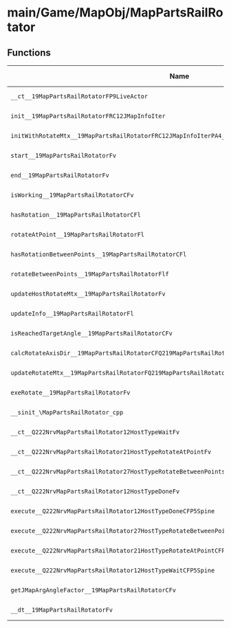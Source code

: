 # main/Game/MapObj/MapPartsRailRotator

## Functions

| Name | Address | Match % |
|------|---------|---------|
| `__ct__19MapPartsRailRotatorFP9LiveActor` | `0x8025E28C` | :x: (0.0%) |
| `init__19MapPartsRailRotatorFRC12JMapInfoIter` | `0x8025E300` | :x: (0.0%) |
| `initWithRotateMtx__19MapPartsRailRotatorFRC12JMapInfoIterPA4_f` | `0x8025E308` | :x: (0.0%) |
| `start__19MapPartsRailRotatorFv` | `0x8025E31C` | :x: (0.0%) |
| `end__19MapPartsRailRotatorFv` | `0x8025E320` | :x: (0.0%) |
| `isWorking__19MapPartsRailRotatorCFv` | `0x8025E36C` | :x: (0.0%) |
| `hasRotation__19MapPartsRailRotatorCFl` | `0x8025E398` | :x: (0.0%) |
| `rotateAtPoint__19MapPartsRailRotatorFl` | `0x8025E420` | :x: (0.0%) |
| `hasRotationBetweenPoints__19MapPartsRailRotatorCFl` | `0x8025E484` | :x: (0.0%) |
| `rotateBetweenPoints__19MapPartsRailRotatorFlf` | `0x8025E4F4` | :x: (0.0%) |
| `updateHostRotateMtx__19MapPartsRailRotatorFv` | `0x8025E584` | :x: (0.0%) |
| `updateInfo__19MapPartsRailRotatorFl` | `0x8025E790` | :x: (0.0%) |
| `isReachedTargetAngle__19MapPartsRailRotatorCFv` | `0x8025E8F8` | :x: (0.0%) |
| `calcRotateAxisDir__19MapPartsRailRotatorCFQ219MapPartsRailRotator8AxisTypePQ29JGeometry8TVec3<f>` | `0x8025E918` | :x: (0.0%) |
| `updateRotateMtx__19MapPartsRailRotatorFQ219MapPartsRailRotator8AxisTypef` | `0x8025E97C` | :x: (0.0%) |
| `exeRotate__19MapPartsRailRotatorFv` | `0x8025EAD0` | :x: (0.0%) |
| `__sinit_\MapPartsRailRotator_cpp` | `0x8025EB74` | :x: (0.0%) |
| `__ct__Q222NrvMapPartsRailRotator12HostTypeWaitFv` | `0x8025EBB0` | :x: (0.0%) |
| `__ct__Q222NrvMapPartsRailRotator21HostTypeRotateAtPointFv` | `0x8025EBC0` | :x: (0.0%) |
| `__ct__Q222NrvMapPartsRailRotator27HostTypeRotateBetweenPointsFv` | `0x8025EBD0` | :x: (0.0%) |
| `__ct__Q222NrvMapPartsRailRotator12HostTypeDoneFv` | `0x8025EBE0` | :x: (0.0%) |
| `execute__Q222NrvMapPartsRailRotator12HostTypeDoneCFP5Spine` | `0x8025EBF0` | :x: (0.0%) |
| `execute__Q222NrvMapPartsRailRotator27HostTypeRotateBetweenPointsCFP5Spine` | `0x8025EBF4` | :x: (0.0%) |
| `execute__Q222NrvMapPartsRailRotator21HostTypeRotateAtPointCFP5Spine` | `0x8025EBFC` | :x: (0.0%) |
| `execute__Q222NrvMapPartsRailRotator12HostTypeWaitCFP5Spine` | `0x8025EC04` | :x: (0.0%) |
| `getJMapArgAngleFactor__19MapPartsRailRotatorCFv` | `0x8025EC08` | :x: (0.0%) |
| `__dt__19MapPartsRailRotatorFv` | `0x8025EC10` | :x: (0.0%) |